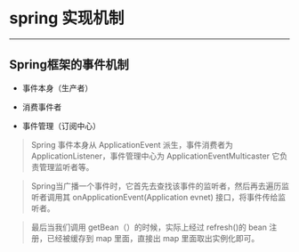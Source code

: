 # spring 实现机制

***

## Spring框架的事件机制

- 事件本身（生产者） 

- 消费事件者

- 事件管理（订阅中心）

> Spring 事件本身从 ApplicationEvent 派生，事件消费者为 ApplicationListener<T extends ApplicationEvent>，事件管理中心为 ApplicationEventMulticaster 它负责管理监听者等。

> Spring当广播一个事件时，它首先去查找该事件的监听者，然后再去遍历监听者调用其 onApplicationEvent(Application evnet) 接口，将事件传给监听者。

> 最后当我们调用 getBean（）的时候，实际上经过 refresh()的 bean 注册，已经被缓存到 map 里面，直接出 map 里面取出实例化即可。

